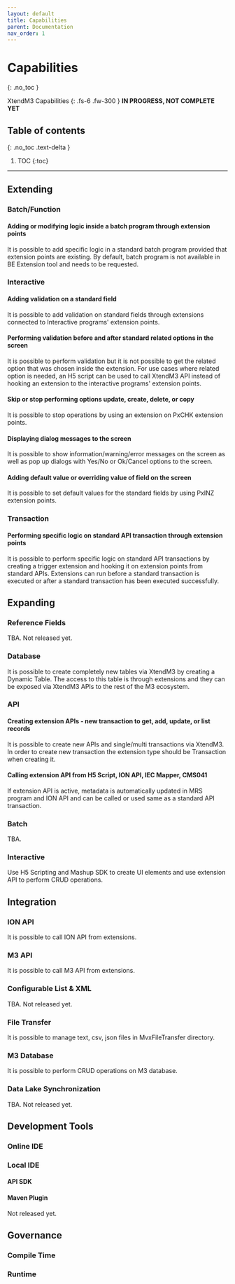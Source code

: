 ```yaml
---
layout: default
title: Capabilities
parent: Documentation
nav_order: 1
---
```


# Capabilities
{: .no_toc }


XtendM3 Capabilities
{: .fs-6 .fw-300 }
**️IN PROGRESS, NOT COMPLETE YET**

## Table of contents
{: .no_toc .text-delta }

1. TOC
{:toc}

---

## Extending
### Batch/Function
#### Adding or modifying logic inside a batch program through extension points
It is possible to add specific logic in a standard batch program provided that extension points are existing. 
By default, batch program is not available in BE Extension tool and needs to be requested.  

### Interactive
#### Adding validation on a standard field
It is possible to add validation on standard fields through extensions connected to Interactive programs' extension points. 

#### Performing validation before and after standard related options in the screen
It is possible to perform validation but it is not possible to get the related option that was chosen inside the extension. 
For use cases where related option is needed, an H5 script can be used to call XtendM3 API instead of hooking an extension 
to the interactive programs' extension points.

#### Skip or stop performing options update, create, delete, or copy
It is possible to stop operations by using an extension on PxCHK extension points.

#### Displaying dialog messages to the screen 
It is possible to show information/warning/error messages on the screen as well as pop up dialogs with Yes/No or Ok/Cancel 
options to the screen. 

#### Adding default value or overriding value of field on the screen 
It is possible to set default values for the standard fields by using PxINZ extension points.

### Transaction

#### Performing specific logic on standard API transaction through extension points
It is possible to perform specific logic on standard API transactions by creating a trigger extension and hooking it on 
extension points from standard APIs. Extensions can run before a standard transaction is executed or after a standard transaction has been 
executed successfully.

## Expanding
### Reference Fields
TBA. Not released yet.

### Database
It is possible to create completely new tables via XtendM3 by creating a Dynamic Table. The access to this table is 
through extensions and they can be exposed via XtendM3 APIs to the rest of the M3 ecosystem.

### API
#### Creating extension APIs - new transaction to get, add, update, or list records
It is possible to create new APIs and single/multi transactions via XtendM3. In order to create new transaction the 
extension type should be Transaction when creating it.
#### Calling extension API from H5 Script, ION API, IEC Mapper, CMS041
If extension API is active, metadata is automatically updated in MRS program and ION API and can be called or used same as a standard API transaction.  

### Batch
TBA. 

### Interactive
Use H5 Scripting and Mashup SDK to create UI elements and use extension API to perform CRUD operations.

## Integration
### ION API
It is possible to call ION API from extensions. 

### M3 API
It is possible to call M3 API from extensions.

### Configurable List & XML
TBA. Not released yet.  

### File Transfer
It is possible to manage text, csv, json files in MvxFileTransfer directory. 

### M3 Database
It is possible to perform CRUD operations on M3 database.

### Data Lake Synchronization
TBA. Not released yet.

## Development Tools
### Online IDE

### Local IDE
#### API SDK

#### Maven Plugin
Not released yet.

## Governance
### Compile Time

### Runtime
